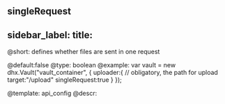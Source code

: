 singleRequest
---
sidebar_label: 
title: 
---          

@short: defines whether files are sent in one request
	
@default:false
@type: boolean
@example:
var vault = new dhx.Vault("vault_container", { 
    uploader:{
    	// obligatory, the path for upload
    	target:"/upload"
    	singleRequest:true
    }
});


@template:	api_config
@descr:


